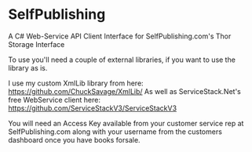 SelfPublishing
==============

A C# Web-Service API Client Interface for SelfPublishing.com's Thor Storage Interface

To use you'll need a couple of external libraries, if you want to use the library as is.

I use my custom XmlLib library from here: https://github.com/ChuckSavage/XmlLib/
As well as ServiceStack.Net's free WebService client here: https://github.com/ServiceStackV3/ServiceStackV3

You will need an Access Key available from your customer service rep at SelfPublishing.com along with your username from the customers dashboard once you have books forsale.
